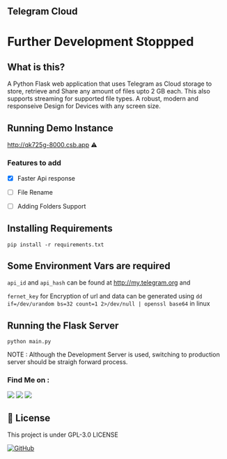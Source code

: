 ## Telegram Cloud

# Further Development Stoppped

## What is this?
A Python Flask web application that uses Telegram as Cloud storage to store, retrieve and Share any amount of files upto 2 GB each. 
This also supports streaming for supported file types.
A robust,  modern and responseive Design for Devices with any screen size.

## Running Demo Instance
http://qk725g-8000.csb.app ⚠️

### Features to add
- [X] Faster Api response
- [ ] File Rename
- [ ] Adding Folders Support


## Installing Requirements
`pip install -r requirements.txt`


## Some Environment Vars are required
`api_id` and `api_hash` 
can be found at http://my.telegram.org and 

`fernet_key` for Encryption of url and data
can be generated using `dd if=/dev/urandom bs=32 count=1 2>/dev/null | openssl base64` in linux

## Running the Flask Server
`python main.py` 

NOTE : Although the Development Server is used, switching to production server should be straigh forward process.
### Find Me on :
<p align="left">
  <a href="https://github.com/adhiraj-ranjan" target="_blank"><img src="https://img.shields.io/badge/Github-adhiraj--ranjan-green?style=for-the-badge&logo=github"></a>
  <a href="https://www.instagram.com/adhirajranjan_" target="_blank"><img src="https://img.shields.io/badge/IG-adhiraj_ranjan-pink?style=for-the-badge&logo=instagram"></a>
  <a href="https://t.me/adhirajranjan" target="_blank"><img src="https://img.shields.io/badge/TELEGRAM-ADHIRAJ%20RANJAN-blue?style=for-the-badge&logo=telegram"></a>
  
</p>

## 📃 License
This project is under GPL-3.0 LICENSE

[![GitHub](https://img.shields.io/github/license/adhiraj-ranjan/cloud?style=for-the-badge)](https://github.com/adhiraj-ranjan/cloud/blob/main/LICENSE)
